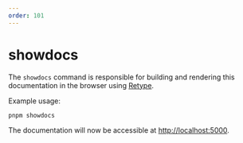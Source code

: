 ```yaml
---
order: 101
---
```


# showdocs

The `showdocs` command is responsible for building and rendering this documentation in the browser using [Retype](https://retype.com).

Example usage:

```shell
pnpm showdocs
```

The documentation will now be accessible at [http://localhost:5000](http://localhost:500).
